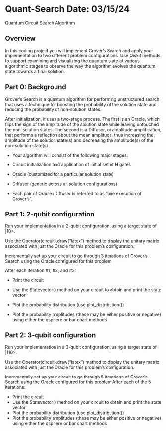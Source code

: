 # Quant-Search Date: 03/15/24
Quantum Circuit Search Algorithm

## Overview

In this coding project you will implement Grover’s Search and apply your implementation to two different problem configurations. Use Qiskit methods to support examining and visualizing the quantum state at various algorithmic stages to observe the way the algorithm evolves the quantum state towards a final solution.

## Part 0: Background
Grover’s Search is a quantum algorithm for performing unstructured search that uses a technique for boosting the probability of the solution state and reducing the probability of non-solution states. 

After initialization, it uses a two-stage process. The first is an Oracle, which flips the sign of the amplitude of the solution state while leaving untouched the non-solution states. The second is a Diffuser, or amplitude amplification, that performs a reflection about the mean amplitude, thus increasing the amplitude of the solution state(s) and decreasing the amplitude(s) of the non-solution state(s) .

- Your algorithm will consist of the following major stages:

- Circuit initialization and application of initial set of H gates

- Oracle (customized for a particular solution state)

- Diffuser (generic across all solution configurations)

- Each pair of Oracle+Diffuser is referred to as “one execution of Grover’s”.

## Part 1: 2-qubit configuration
Run your implementation in a 2-qubit configuration, using a target state of |10>. 

Use the Operator(circuit).draw(“latex”) method to display the unitary matrix associated with just the Oracle  for this problem’s configuration. 

Incrementally set up your circuit to go through 3 iterations of Grover’s Search using the Oracle configured for this problem 

After each iteration #1, #2, and #3:
  
- Print the circuit

- Use the Statevector() method on your circuit to obtain and print the state vector 

- Plot the probability distribution (use plot_distribution())

- Plot the probability amplitudes (these may be either positive or negative) using either the qsphere or bar chart methods


## Part 2: 3-qubit configuration
Run your implementation in a 3-qubit configuration, using a target state of |110>. 

Use the Operator(circuit).draw(“latex”) method to display the unitary matrix associated with just the Oracle for this problem’s configuration. 

Incrementally set up your circuit to go through 5 iterations of Grover’s Search using the Oracle configured for this problem 
After each of the 5 iterations: 
- Print the circuit
- Use the Statevector() method on your circuit to obtain and print the state vector 
- Plot the probability distribution (use plot_distribution())
- Plot the probability amplitudes (these may be either positive or negative) using either the qsphere or bar chart methods

























